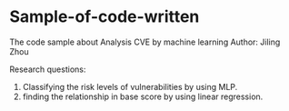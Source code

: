 # Sample-of-code-written

The code sample about Analysis CVE by machine learning
Author: Jiling Zhou

Research questions:
1) Classifying the risk levels of vulnerabilities by using MLP.
2) finding the relationship in base score by using linear regression.
